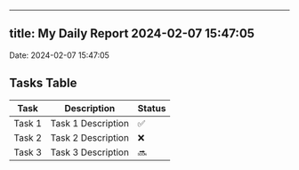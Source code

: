 
---
title: My Daily Report 2024-02-07 15:47:05
---

Date: 2024-02-07 15:47:05

## Tasks Table

| Task | Description | Status |
|------|-------------|--------|
| Task 1 | Task 1 Description | ✅ |
| Task 2 | Task 2 Description | ❌ |
| Task 3 | Task 3 Description | 🔜 |
